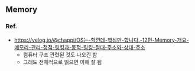 ## Memory

### Ref.
- https://velog.io/@chappi/OS는-할껀데-핵심만-합니다.-12편-Memory-개요-메모리-관리-정적-링킹과-동적-링킹-절대-주소와-상대-주소
  - 컴퓨터 구조 관련된 것도 나오긴 함
  - 그래도 전체적으로 읽으면 이해 잘 됨